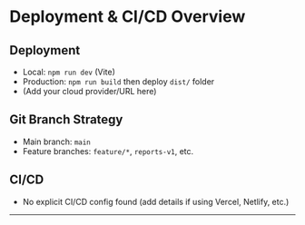 # Deployment & CI/CD Overview

## Deployment
- Local: `npm run dev` (Vite)
- Production: `npm run build` then deploy `dist/` folder
- (Add your cloud provider/URL here)

## Git Branch Strategy
- Main branch: `main`
- Feature branches: `feature/*`, `reports-v1`, etc.

## CI/CD
- No explicit CI/CD config found (add details if using Vercel, Netlify, etc.)

---

